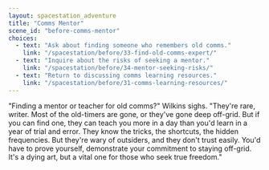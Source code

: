 ```yaml
---
layout: spacestation_adventure
title: "Comms Mentor"
scene_id: "before-comms-mentor"
choices:
  - text: "Ask about finding someone who remembers old comms."
    link: "/spacestation/before/33-find-old-comms-expert/"
  - text: "Inquire about the risks of seeking a mentor."
    link: "/spacestation/before/34-mentor-seeking-risks/"
  - text: "Return to discussing comms learning resources."
    link: "/spacestation/before/31-comms-learning-resources/"
---
```


"Finding a mentor or teacher for old comms?" Wilkins sighs. "They're rare, writer. Most of the old-timers are gone, or they've gone deep off-grid. But if you can find one, they can teach you more in a day than you'd learn in a year of trial and error. They know the tricks, the shortcuts, the hidden frequencies. But they're wary of outsiders, and they don't trust easily. You'd have to prove yourself, demonstrate your commitment to staying off-grid. It's a dying art, but a vital one for those who seek true freedom."
